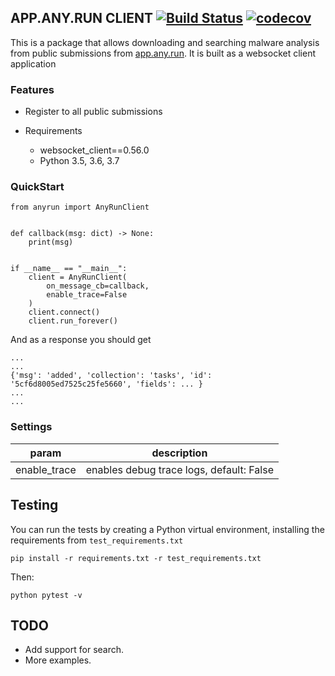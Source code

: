 ## APP.ANY.RUN CLIENT [![Build Status](https://travis-ci.com/mwalkowski/anyrun.svg?branch=master)](https://travis-ci.com/mwalkowski/anyrun) [![codecov](https://codecov.io/gh/mwalkowski/anyrun/branch/master/graph/badge.svg)](https://codecov.io/gh/mwalkowski/anyrun)

This is a package that allows downloading and searching malware analysis from public submissions from [app.any.run](https://app.any.run).
It is built as a websocket client application 

### Features


- Register to all public submissions
- Requirements

   - websocket_client==0.56.0
   - Python 3.5, 3.6, 3.7

### QuickStart

```
from anyrun import AnyRunClient


def callback(msg: dict) -> None:
    print(msg)


if __name__ == "__main__":
    client = AnyRunClient(
        on_message_cb=callback,
        enable_trace=False
    )
    client.connect()
    client.run_forever()

````
And as a response you should get
```
...
...
{'msg': 'added', 'collection': 'tasks', 'id': '5cf6d8005ed7525c25fe5660', 'fields': ... }
...
...
```
### Settings

|param|description|
|---|---|
|enable_trace| enables debug trace logs, default: False|


Testing
-------
You can run the tests by creating a Python virtual environment, installing
the requirements from `test_requirements.txt` 
```
pip install -r requirements.txt -r test_requirements.txt
```
Then:   
```
python pytest -v
```

TODO
----

- Add support for search.
- More examples.